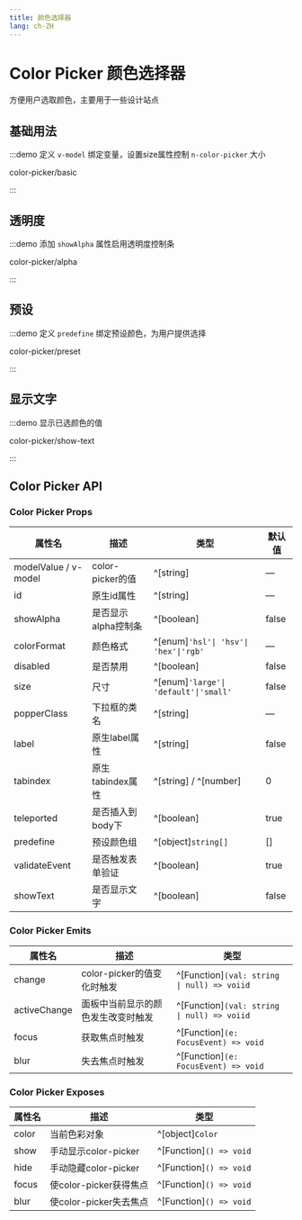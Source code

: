 ```yaml
---
title: 颜色选择器
lang: ch-ZH
---
```


# Color Picker 颜色选择器

方便用户选取颜色，主要用于一些设计站点

## 基础用法

:::demo 定义 `v-model` 绑定变量，设置size属性控制 `n-color-picker` 大小

color-picker/basic

:::

## 透明度

:::demo 添加 `showAlpha` 属性启用透明度控制条

color-picker/alpha

:::

## 预设

:::demo 定义 `predefine` 绑定预设颜色，为用户提供选择

color-picker/preset

:::

## 显示文字

:::demo 显示已选颜色的值

color-picker/show-text

:::

## Color Picker API

### Color Picker Props

| 属性名                | 描述                   | 类型                                 | 默认值   |
| -------------------- | ---------------------- | ------------------------------------ | ------- |
| modelValue / v-model | color-picker的值        | ^[string]                           | —       |
| id                   | 原生id属性              | ^[string]                            | —       |
| showAlpha            | 是否显示alpha控制条      | ^[boolean]                          | false   |
| colorFormat          | 颜色格式                | ^[enum]`'hsl'\| 'hsv'\| 'hex'\|'rgb'`| —       |
| disabled             | 是否禁用                | ^[boolean]                           | false  |
| size                 | 尺寸                   | ^[enum]`'large'\| 'default'\|'small'` | false   |
| popperClass          | 下拉框的类名             | ^[string]                            |  —      |
| label                | 原生label属性           | ^[string]                            | false   |
| tabindex             | 原生tabindex属性        | ^[string] / ^[number]                | 0       |
| teleported           | 是否插入到body下         | ^[boolean]                           | true    |
| predefine            | 预设颜色组               | ^[object]`string[]`                  | []     |
| validateEvent        | 是否触发表单验证          | ^[boolean]                           | true   |
| showText             | 是否显示文字             | ^[boolean]                            | false  |

### Color Picker Emits

| 属性名                | 描述                      | 类型                                  |
| -------------------- | ------------------------- | ------------------------------------|
| change               | color-picker的值变化时触发  | ^[Function]`(val: string \| null) => voiid` |
| activeChange         | 面板中当前显示的颜色发生改变时触发 | ^[Function]`(val: string \| null) => voiid` |
| focus                | 获取焦点时触发              | ^[Function]`(e: FocusEvent) => void` |
| blur                 | 失去焦点时触发              | ^[Function]`(e: FocusEvent) => void` |

### Color Picker Exposes

| 属性名                | 描述                      | 类型                                  |
| -------------------- | ------------------------- | ------------------------------------|
| color                | 当前色彩对象                | ^[object]`Color`                     |
| show                 | 手动显示color-picker       | ^[Function]`() => void`              |
| hide                 | 手动隐藏color-picker        | ^[Function]`() => void`             |
| focus                | 使color-picker获得焦点    | ^[Function]`() => void`             |
| blur                 | 使color-picker失去焦点    | ^[Function]`() => void`             |